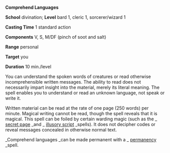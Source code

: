  **Comprehend Languages**

**School** divination; **Level** bard 1, cleric 1, sorcerer/wizard 1

**Casting Time** 1 standard action

**Components** V, S, M/DF (pinch of soot and salt)

**Range** personal

**Target** you

**Duration** 10 min./level

You can understand the spoken words of creatures or read otherwise incomprehensible written messages. The ability to read does not necessarily impart insight into the material, merely its literal meaning. The spell enables you to understand or read an unknown language, not speak or write it.

Written material can be read at the rate of one page (250 words) per minute. Magical writing cannot be read, though the spell reveals that it is magical. This spell can be foiled by certain warding magic (such as the _ [secret page](secretPage.md#_secret-page) _and _ [illusory script](illusoryScript.md#_illusory-script) _spells). It does not decipher codes or reveal messages concealed in otherwise normal text.

_Comprehend languages _can be made permanent with a _ [permanency](permanency.md#_permanency) _spell.


